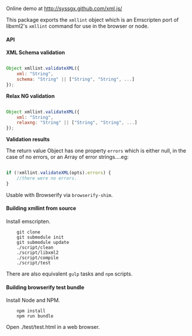 
Online demo at http://syssgx.github.com/xml.js/

This package exports the `xmllint` object which is an Emscripten port of
libxml2's `xmllint` command for use in the browser or node.

#### API ####

**XML Schema validation**

```javascript

Object xmllint.validateXML({
	xml: "String",
	schema: "String" || ["String", "String", ...]
});

```

**Relax NG validation**

```javascript

Object xmllint.validateXML({
	xml: "String",
	relaxng: "String" || ["String", "String", ...]
});

```

**Validation results**

The return value Object has one property `errors` which is either null,
in the case of no errors, or an Array of error strings....eg:

```javascript

if (!xmllint.validateXML(opts).errors) {
	//there were no errors.
}

```

Usable with Browserify via `browserify-shim`.

#### Building xmllint from source ####

Install emscripten.

```
	git clone
	git submodule init
	git submodule update
	./script/clean
	./script/libxml2
	./script/compile
	./script/test
```

There are also equivalent `gulp` tasks and `npm` scripts.

#### Building browserify test bundle ####

Install Node and NPM.

```
    npm install
    npm run bundle
```
Open ./test/test.html in a web browser.